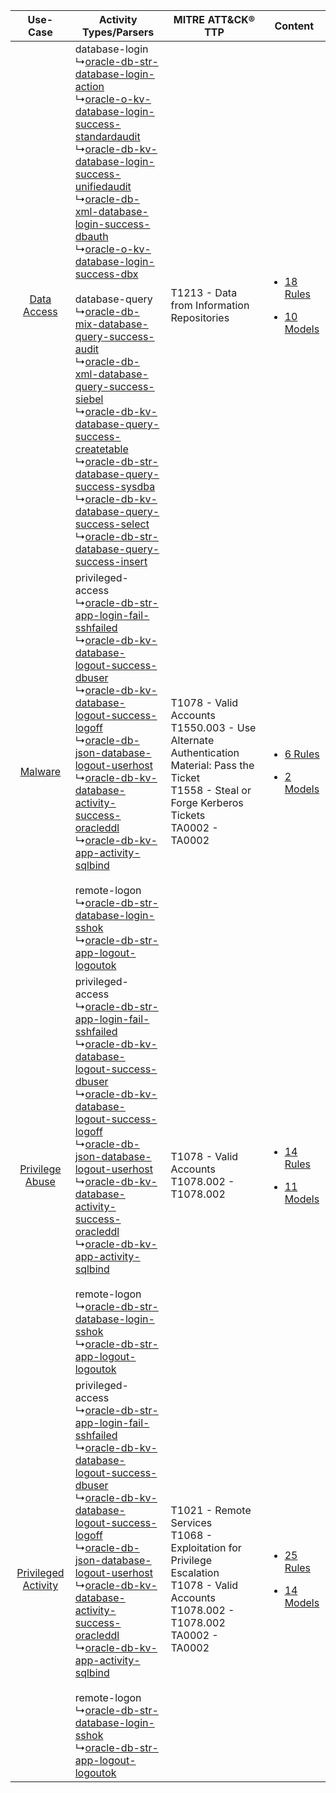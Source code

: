|    Use-Case    | Activity Types/Parsers    | MITRE ATT&CK® TTP    | Content    |
|:----:| ---- | ---- | ---- |
|         [Data Access](../../../UseCases/uc_data_access.md)         |  database-login<br> ↳[oracle-db-str-database-login-action](Ps/pC_oracledbstrdatabaseloginaction.md)<br> ↳[oracle-o-kv-database-login-success-standardaudit](Ps/pC_oracleokvdatabaseloginsuccessstandardaudit.md)<br> ↳[oracle-db-kv-database-login-success-unifiedaudit](Ps/pC_oracledbkvdatabaseloginsuccessunifiedaudit.md)<br> ↳[oracle-db-xml-database-login-success-dbauth](Ps/pC_oracledbxmldatabaseloginsuccessdbauth.md)<br> ↳[oracle-o-kv-database-login-success-dbx](Ps/pC_oracleokvdatabaseloginsuccessdbx.md)<br><br> database-query<br> ↳[oracle-db-mix-database-query-success-audit](Ps/pC_oracledbmixdatabasequerysuccessaudit.md)<br> ↳[oracle-db-xml-database-query-success-siebel](Ps/pC_oracledbxmldatabasequerysuccesssiebel.md)<br> ↳[oracle-db-kv-database-query-success-createtable](Ps/pC_oracledbkvdatabasequerysuccesscreatetable.md)<br> ↳[oracle-db-str-database-query-success-sysdba](Ps/pC_oracledbstrdatabasequerysuccesssysdba.md)<br> ↳[oracle-db-kv-database-query-success-select](Ps/pC_oracledbkvdatabasequerysuccessselect.md)<br> ↳[oracle-db-str-database-query-success-insert](Ps/pC_oracledbstrdatabasequerysuccessinsert.md)<br> | T1213 - Data from Information Repositories<br>    | [<ul><li>18 Rules</li></ul><ul><li>10 Models</li></ul>](RM/r_m_oracle_oracle_database_Data_Access.md)         |
|    [Malware](../../../UseCases/uc_malware.md)    |  privileged-access<br> ↳[oracle-db-str-app-login-fail-sshfailed](Ps/pC_oracledbstrapploginfailsshfailed.md)<br> ↳[oracle-db-kv-database-logout-success-dbuser](Ps/pC_oracledbkvdatabaselogoutsuccessdbuser.md)<br> ↳[oracle-db-kv-database-logout-success-logoff](Ps/pC_oracledbkvdatabaselogoutsuccesslogoff.md)<br> ↳[oracle-db-json-database-logout-userhost](Ps/pC_oracledbjsondatabaselogoutuserhost.md)<br> ↳[oracle-db-kv-database-activity-success-oracleddl](Ps/pC_oracledbkvdatabaseactivitysuccessoracleddl.md)<br> ↳[oracle-db-kv-app-activity-sqlbind](Ps/pC_oracledbkvappactivitysqlbind.md)<br><br> remote-logon<br> ↳[oracle-db-str-database-login-sshok](Ps/pC_oracledbstrdatabaseloginsshok.md)<br> ↳[oracle-db-str-app-logout-logoutok](Ps/pC_oracledbstrapplogoutlogoutok.md)<br>    | T1078 - Valid Accounts<br>T1550.003 - Use Alternate Authentication Material: Pass the Ticket<br>T1558 - Steal or Forge Kerberos Tickets<br>TA0002 - TA0002<br> | [<ul><li>6 Rules</li></ul><ul><li>2 Models</li></ul>](RM/r_m_oracle_oracle_database_Malware.md)    |
|     [Privilege Abuse](../../../UseCases/uc_privilege_abuse.md)     |  privileged-access<br> ↳[oracle-db-str-app-login-fail-sshfailed](Ps/pC_oracledbstrapploginfailsshfailed.md)<br> ↳[oracle-db-kv-database-logout-success-dbuser](Ps/pC_oracledbkvdatabaselogoutsuccessdbuser.md)<br> ↳[oracle-db-kv-database-logout-success-logoff](Ps/pC_oracledbkvdatabaselogoutsuccesslogoff.md)<br> ↳[oracle-db-json-database-logout-userhost](Ps/pC_oracledbjsondatabaselogoutuserhost.md)<br> ↳[oracle-db-kv-database-activity-success-oracleddl](Ps/pC_oracledbkvdatabaseactivitysuccessoracleddl.md)<br> ↳[oracle-db-kv-app-activity-sqlbind](Ps/pC_oracledbkvappactivitysqlbind.md)<br><br> remote-logon<br> ↳[oracle-db-str-database-login-sshok](Ps/pC_oracledbstrdatabaseloginsshok.md)<br> ↳[oracle-db-str-app-logout-logoutok](Ps/pC_oracledbstrapplogoutlogoutok.md)<br>    | T1078 - Valid Accounts<br>T1078.002 - T1078.002<br>    | [<ul><li>14 Rules</li></ul><ul><li>11 Models</li></ul>](RM/r_m_oracle_oracle_database_Privilege_Abuse.md)     |
| [Privileged Activity](../../../UseCases/uc_privileged_activity.md) |  privileged-access<br> ↳[oracle-db-str-app-login-fail-sshfailed](Ps/pC_oracledbstrapploginfailsshfailed.md)<br> ↳[oracle-db-kv-database-logout-success-dbuser](Ps/pC_oracledbkvdatabaselogoutsuccessdbuser.md)<br> ↳[oracle-db-kv-database-logout-success-logoff](Ps/pC_oracledbkvdatabaselogoutsuccesslogoff.md)<br> ↳[oracle-db-json-database-logout-userhost](Ps/pC_oracledbjsondatabaselogoutuserhost.md)<br> ↳[oracle-db-kv-database-activity-success-oracleddl](Ps/pC_oracledbkvdatabaseactivitysuccessoracleddl.md)<br> ↳[oracle-db-kv-app-activity-sqlbind](Ps/pC_oracledbkvappactivitysqlbind.md)<br><br> remote-logon<br> ↳[oracle-db-str-database-login-sshok](Ps/pC_oracledbstrdatabaseloginsshok.md)<br> ↳[oracle-db-str-app-logout-logoutok](Ps/pC_oracledbstrapplogoutlogoutok.md)<br>    | T1021 - Remote Services<br>T1068 - Exploitation for Privilege Escalation<br>T1078 - Valid Accounts<br>T1078.002 - T1078.002<br>TA0002 - TA0002<br>    | [<ul><li>25 Rules</li></ul><ul><li>14 Models</li></ul>](RM/r_m_oracle_oracle_database_Privileged_Activity.md) |